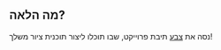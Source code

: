 ## מה הלאה?

נסה את [צבע](https://projects.raspberrypi.org/en/projects/paint-box) תיבת פרוייקט, שבו תוכלו ליצור תוכנית ציור משלך!